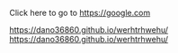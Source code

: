 Click here to go to https://google.com


























https://dano36860.github.io/werhtrhwehu/
https://dano36860.github.io/werhtrhwehu/
